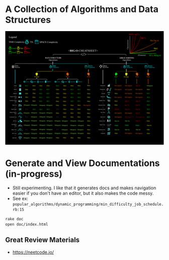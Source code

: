 # A Collection of Algorithms and Data Structures 
[![image info](./assets/bigOCheatSheet.png)](https://www.bigocheatsheet.com/#Common%20Data%20Structure%20Operations)


# Generate and View Documentations (in-progress)
- Still experimenting. I like that it generates docs and makes navigation easier if you don't have
an editor, but it also makes the code messy. 
- See ex: `popular_algorithms/dynamic_programming/min_difficulty_job_schedule.rb:15`
```bash 
rake doc
open doc/index.html
```

## Great Review Materials
- https://neetcode.io/
